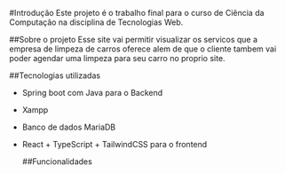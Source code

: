 #Introdução
Este projeto é o trabalho final para o curso de Ciência da Computação na disciplina de Tecnologias Web.

##Sobre o projeto
Esse site vai permitir visualizar os servicos que a empresa de limpeza de carros oferece alem de que o cliente tambem vai poder agendar uma limpeza para seu carro no proprio site.

##Tecnologias utilizadas
- Spring boot com Java para o Backend
- Xampp
- Banco de dados MariaDB
- React + TypeScript + TailwindCSS para o frontend

  ##Funcionalidades
